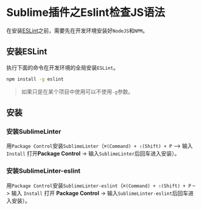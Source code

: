 # Sublime插件之Eslint检查JS语法

在安装[ESLint](http://eslint.cn)之前，需要先在开发环境安装好`NodeJS`和`NPM`。

## 安装ESLint

执行下面的命令在开发环境的全局安装`ESLint`。

```bash
npm install -g eslint
```

> 如果只是在某个项目中使用可以不使用`-g`参数。

## 安装

### 安装SublimeLinter

用`Package Control`安装`SublimeLinter`（`⌘(Command) + ⇧(Shift) + P` –> 输入 `Install` 打开**Package Control** ->
输入`SublimeLinter`后回车进入安装）。

### 安装SublimeLinter-eslint

用`Package Control`安装`SublimeLinter-eslint`（`⌘(Command) + ⇧(Shift) + P` –> 输入 `Install` 打开 **Package Control** ->
输入`SublimeLinter-eslint`后回车进入安装）。

